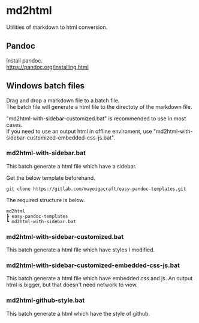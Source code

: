 # md2html
Utilities of markdown to html conversion.

## Pandoc
Install pandoc.  
https://pandoc.org/installing.html

## Windows batch files
Drag and drop a markdown file to a batch file.  
The batch file will generate a html file to the directoty of the markdown file.  

"md2html-with-sidebar-customized.bat" is recommended to use in most cases.  
If you need to use an output html in offline enviroment,
 use "md2html-with-sidebar-customized-embedded-css-js.bat".

### md2html-with-sidebar.bat
This batch generate a html file which have a sidebar.

Get the below template beforehand.
```
git clone https://gitlab.com/mayoigacraft/easy-pandoc-templates.git
```

The required structure is below.
```
md2html
┣ easy-pandoc-templates
┗ md2html-with-sidebar.bat
```

### md2html-with-sidebar-customized.bat
This batch generate a html file which have styles I modified.

### md2html-with-sidebar-customized-embedded-css-js.bat
This batch generate a html file which have embedded css and js.
An output html is bigger, but that doesn't need network to view.

### md2html-github-style.bat
This batch generate a html which have the style of github.
